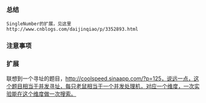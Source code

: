 ### 总结
	
	SingleNumber的扩展，见这里http://www.cnblogs.com/daijinqiao/p/3352893.html

### 注意事项

### 扩展
   
   联想到一个寻址的题目，http://coolspeed.sinaapp.com/?p=125，说远一点，这个题目相当于并发寻址，每只老鼠相当于一个并发处理机，对应一个维度，一次实验能在这个维度做一次搜索。

